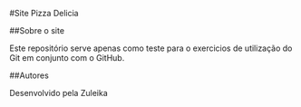 #Site Pizza Delicia 

##Sobre o site 

Este repositório serve apenas como teste para o exercicios de 
utilização do Git em conjunto com o GitHub.

##Autores 

Desenvolvido pela Zuleika

